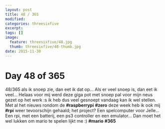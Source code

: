 ```yaml
---
layout: post
title: 48 / 365
modified:
categories: threesixfive
excerpt:
tags: []
image:
  feature: threesixfive/48.jpg
  thumb: threesixfive/48-thumb.jpg
date: 2015-11-30
---
```


# Day 48 of 365

48/365 als ik snoep zie, dan eet ik dat op... Als er veel snoep is, dan eet ik veel... Helaas voor mij werd deze giga pot met snoep pal voor mijn neus gezet op het werk :s ik heb dus veel gesnoept vandaag kan ik wel stellen. Met al het nieuws rondom de **\#raspberrypi** **\#zero** deze week heb ik ook mij **\#rpi** weer tevoorschijn gehaald; het project? Een spelcomputer voor Jelle... Een rpi, met een batterij, een ps3 controller en een emulator... Dan moet het wel lukken om mario te spelen lijkt me :) **\#mario** **\#365**
